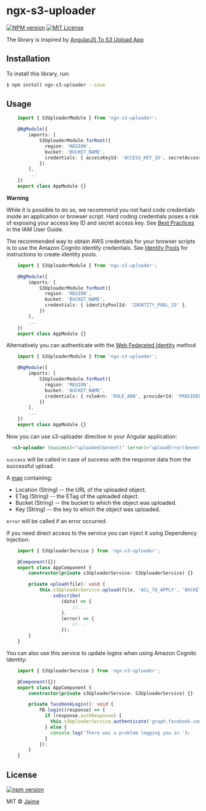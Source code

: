 # ngx-s3-uploader

[![NPM version][npm-version-image]][npm-url] [![MIT License][license-image]][license-url]

The library is inspired by [AngularJS To S3 Upload App][angular-s3-upload-url]

## Installation

To install this library, run:

```bash
$ npm install ngx-s3-uploader --save
```

## Usage

```typescript
    import { S3UploaderModule } from 'ngx-s3-uploader';

    @NgModule({
        imports: [
            S3UploaderModule.forRoot({
              region: 'REGION',
              bucket: 'BUCKET_NAME',
              credentials: { accessKeyId: 'ACCESS_KEY_ID', secretAccessKey: 'SECRET_ACCESS_KEY' },
            })
        ],
        ...
    })
    export class AppModule {}
```

**Warning**

While it is possible to do so, we recommend you not hard code credentials inside an application or browser script. Hard coding credentials poses a risk of exposing your access key ID and secret access key. See [Best Practices][aws-docs-iam-best-practices] in the IAM User Guide.

The recommended way to obtain AWS credentials for your browser scripts is to use the Amazon Cognito Identity credentials. See [Identity Pools][aws-docs-identity-pools] for instructions to create identity pools.

```typescript
    import { S3UploaderModule } from 'ngx-s3-uploader';

    @NgModule({
        imports: [
            S3UploaderModule.forRoot({
              region: 'REGION',
              bucket: 'BUCKET_NAME',
              credentials: { identityPoolId: 'IDENTITY_POOL_ID' },
            })
        ],
        ...
    })
    export class AppModule {}
```

Alternatively you can authenticate with the [Web Federated Identity][aws-docs-federated] method

```typescript
    import { S3UploaderModule } from 'ngx-s3-uploader';

    @NgModule({
        imports: [
            S3UploaderModule.forRoot({
              region: 'REGION',
              bucket: 'BUCKET_NAME',
              credentials: { roleArn: 'ROLE_ARN', providerId: 'PROVIDER_ID', token: 'ACCESS_TOKEN' },
            })
        ],
        ...
    })
    export class AppModule {}
```

Now you can use s3-uploader directive in your Angular application:

```html
  <s3-uploader (success)="uploaded($event)" (error)="uploadError($event)"></s3-uploader>
```

`success` will be called in case of success with the response data from the successful upload.

A [map][aws-upload-property-url] containing:

- Location (String) -- the URL of the uploaded object.
- ETag (String) -- the ETag of the uploaded object.
- Bucket (String) -- the bucket to which the object was uploaded.
- Key (String) -- the key to which the object was uploaded.

`error` will be called if an error occurred.

If you need direct access to the service you can inject it using Dependency Injection:

```typescript
    import { S3UploaderService } from 'ngx-s3-uploader';

    @Component({})
    export class AppComponent {
        constructor(private s3UploaderService: S3UploaderService) {}

        private upload(file): void {
            this.s3UploaderService.upload(file, 'ACL_TO_APPLY', 'BUCKET_NAME<optional>')
                .subscribe(
                    (data) => {
                        //...
                    },
                    (error) => {
                        //...
                    });
        }
    }
```

You can also use this service to update _logins_ when using Amazon Cognito Identity:

```typescript
    import { S3UploaderService } from 'ngx-s3-uploader';

    @Component({})
    export class AppComponent {
        constructor(private s3UploaderService: S3UploaderService) {}

        private facebookLogin(): void {
            FB.login((response) => {
              if (response.authResponse) {
                this.s3UploaderService.authenticate('graph.facebook.com', response.authResponse.accessToken);
              } else {
                console.log('There was a problem logging you in.');
              }
            });
        }
    }
```

## License

[![npm version](https://badge.fury.io/js/ngx-s3-uploader.svg)](https://badge.fury.io/js/ngx-s3-uploader)

MIT © [Jaime](mailto:jaime.glez.pacheco@gmail.com)

[angular-s3-upload-url]: https://github.com/cheynewallace/angular-s3-upload
[aws-developer-guide-url]: http://docs.aws.amazon.com/sdk-for-javascript/v2/developer-guide/getting-started.html
[aws-docs-iam-best-practices]: http://docs.aws.amazon.com/IAM/latest/UserGuide/best-practices.html#grant-least-privilege.html
[aws-docs-identity-pools]: http://docs.aws.amazon.com/cognito/latest/developerguide/identity-pools.html
[aws-docs-federated]: http://docs.aws.amazon.com/sdk-for-javascript/v2/developer-guide/loading-browser-credentials-federated-id.html
[aws-upload-property-url]: http://docs.aws.amazon.com/AWSJavaScriptSDK/latest/AWS/S3.html#upload-property
[license-image]: https://img.shields.io/npm/l/express.svg?style=flat
[license-url]: LICENSE
[npm-url]: https://www.npmjs.com/package/ngx-s3-uploader
[npm-version-image]: https://badge.fury.io/js/ngx-s3-uploader.svg
